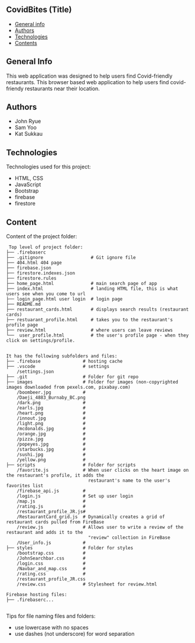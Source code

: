 ## CovidBites (Title)

* [General info](#general-info)
* [Authors](#authors)
* [Technologies](#technologies)
* [Contents](#content)

## General Info
This web application was designed to help users find Covid-friendly restaurants. 
This browser based web application to help users find covid-friendy restaurants near their location. 

## Authors
* John Ryue
* Sam Yoo	
* Kat Sukkau

## Technologies
Technologies used for this project:
* HTML, CSS
* JavaScript
* Bootstrap 
* firebase
* firestore
	
## Content
Content of the project folder:

```
 Top level of project folder: 
├── .firebaserc
├── .gitignore                  # Git ignore file
├── 404.html 404 page
├── firebase.json 
├── firestore.indexes.json
├── firestore.rules
├── home_page.html              # main search page of app 
├── index.html                  # landing HTML file, this is what users see when you come to url
├── login_page.html user login  # login page
├── README.md
├── restaurant_cards.html       # displays search results (restaurant cards)
├── restuarant_profile.html     # takes you to the restaurant's profile page
├── review.html                 # where users can leave reviews
└──  user_profile.html          # the user's profile page - when they click on settings/profile.


It has the following subfolders and files:
├── .firebase                # hosting cache
├── .vscode                  # settings
    /settings.json
├── .git                     # Folder for git repo
├── images                   # Folder for images (non-copyrighted images downloaded from pexels.com, pixabay.com)
    /boombeer.jpg            # 
    /Daeji_4883_Burnaby_BC.png
    /dark.png                #
    /earls.jpg               #
    /heart.png               #
    /innout.jpg              #
    /light.png               #
    /mcdonalds.jpg           # 
    /orange.jpg              #
    /pizza.jpg               #
    /popeyes.jpg             #
    /starbucks.jpg           #
    /sushi.jpg               #
    /yellow.png              #
├── scripts                  # Folder for scripts
    /favorite.js             # When user clicks on the heart image on the restaurant's profile, it adds the  
                               restaurant's name to the user's favorites list
    /firebase_api.js         # 
    /login.js                # Set up user login
    /map.js                  # 
    /rating.js               # 
    /restaurant_profile_JR.js#
    /RestaurantCard_grid.js  # Dynamically creates a grid of restaurant cards pulled from FireBase
    /review.js               # Allows user to write a review of the restaurant and adds it to the 
                               "review" collection in FireBase
    /User_info.js            # 
├── styles                   # Folder for styles
    /bootstrap.css           #
    /JohnSearchbar.css       #
    /login.css               #
    /Navbar_and_map.css      #
    /rating.css              #
    /restaurant_profile_JR.css 
    /review.css              # Stylesheet for review.html

Firebase hosting files: 
├── .firebaserc...


```

Tips for file naming files and folders:
* use lowercase with no spaces
* use dashes (not underscore) for word separation

